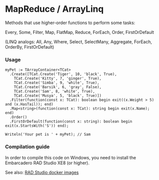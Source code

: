 # MapReduce / ArrayLinq

Methods that use higher-order functions to perform some tasks:

Every, Some, Filter, Map, FlatMap, Reduce, ForEach, Order, FirstOrDefault

(LINQ analogs: All, Any, Where, Select, SelectMany, Aggregate, ForEach, OrderBy, FirstOrDefault)

### Usage

```delphi
myPet := TArrayContainer<TCat>
  .Create([TCat.Create('Tiger', 10, 'black', True),
    TCat.Create('Kitty', 7, 'ginger', True),
    TCat.Create('Simba', 9, 'white', True),
    TCat.Create('Barsik', 6, 'gray', False),
    TCat.Create('Sam', 8, 'white', True),
    TCat.Create('Musya', 5, 'black', True)])
  .Filter(function(const x: TCat): boolean begin exit((x.Weight > 5) and (x.HasTail)); end)
  .Map<string>(function(const x: TCat): string begin exit(x.Name); end)
  .Order()
  .FirstOrDefault(function(const x: string): boolean begin exit(x.StartsWith('S')) end);

Writeln('Your pet is ' + myPet); // Sam
```

### Compilation guide

In order to compile this code on Windows, you need to install the Embarcadero RAD Studio XE8 (or higher).

See also: [RAD Studio docker images](https://github.com/magicxor/radstudio-docker)
